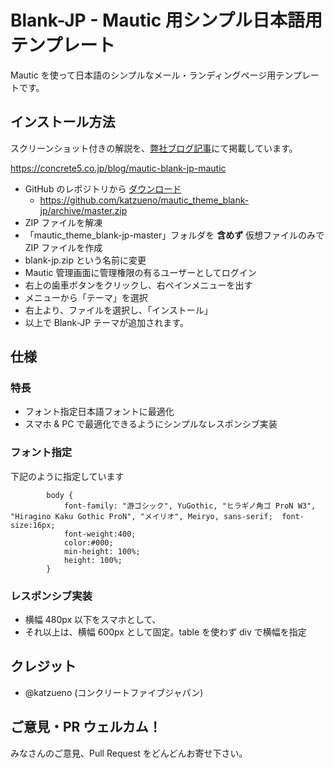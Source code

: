 # Blank-JP - Mautic 用シンプル日本語用テンプレート

Mautic を使って日本語のシンプルなメール・ランディングページ用テンプレートです。

## インストール方法

スクリーンショット付きの解説を、[弊社ブログ記事](https://concrete5.co.jp/blog/mautic-blank-jp-mautic)にて掲載しています。

https://concrete5.co.jp/blog/mautic-blank-jp-mautic


- GitHub のレポジトリから [ダウンロード](https://github.com/katzueno/mautic_theme_blank-jp/archive/master.zip)
    - https://github.com/katzueno/mautic_theme_blank-jp/archive/master.zip
- ZIP ファイルを解凍
- 「mautic_theme_blank-jp-master」フォルダを **含めず** 仮想ファイルのみで ZIP ファイルを作成
- blank-jp.zip という名前に変更 
- Mautic 管理画面に管理権限の有るユーザーとしてログイン
- 右上の歯車ボタンをクリックし、右ペインメニューを出す
- メニューから「テーマ」を選択
- 右上より、ファイルを選択し、「インストール」
- 以上で Blank-JP テーマが追加されます。

## 仕様

### 特長

- フォント指定日本語フォントに最適化
- スマホ & PC で最適化できるようにシンプルなレスポンシブ実装

### フォント指定

下記のように指定しています

```
        body {
        	font-family: "游ゴシック", YuGothic, "ヒラギノ角ゴ ProN W3", "Hiragino Kaku Gothic ProN", "メイリオ", Meiryo, sans-serif;	font-size:16px;
        	font-weight:400;
        	color:#000;
        	min-height: 100%;
        	height: 100%;
        }
```

### レスポンシブ実装

- 横幅 480px 以下をスマホとして、
- それ以上は、横幅 600px として固定。table を使わず div で横幅を指定

## クレジット

- @katzueno (コンクリートファイブジャパン)

## ご意見・PR ウェルカム！

みなさんのご意見、Pull Request をどんどんお寄せ下さい。
